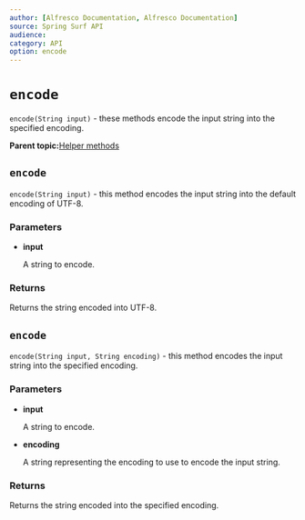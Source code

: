 ```yaml
---
author: [Alfresco Documentation, Alfresco Documentation]
source: Spring Surf API
audience: 
category: API
option: encode
---
```


# `encode`

`encode(String input)` - these methods encode the input string into the specified encoding.

**Parent topic:**[Helper methods](../references/APISurf-ScriptSiteData-Helper-helper.md)

## `encode`

`encode(String input)` - this method encodes the input string into the default encoding of UTF-8.

### Parameters

-   **input**

    A string to encode.


### Returns

Returns the string encoded into UTF-8.

## `encode`

`encode(String input, String encoding)` - this method encodes the input string into the specified encoding.

### Parameters

-   **input**

    A string to encode.

-   **encoding**

    A string representing the encoding to use to encode the input string.


### Returns

Returns the string encoded into the specified encoding.

